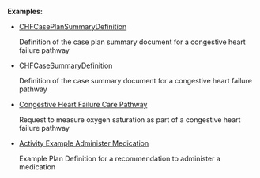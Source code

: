 **Examples:**

*  [CHFCasePlanSummaryDefinition](GraphDefinition-chf-caseplansummarydefinition.html)

    Definition of the case plan summary document for a congestive heart failure pathway

*   [CHFCaseSummaryDefinition](GraphDefinition-chf-casesummarydefinition.html)

    Definition of the case summary document for a congestive heart failure pathway

*   [Congestive Heart Failure Care Pathway](ImplementationGuide-chf-ig.html)

    Request to measure oxygen saturation as part of a congestive heart failure pathway
*  [Activity Example Administer Medication](PlanDefinition-activity-example-administermedication-pd.html)

    Example Plan Definition for a recommendation to administer a medication